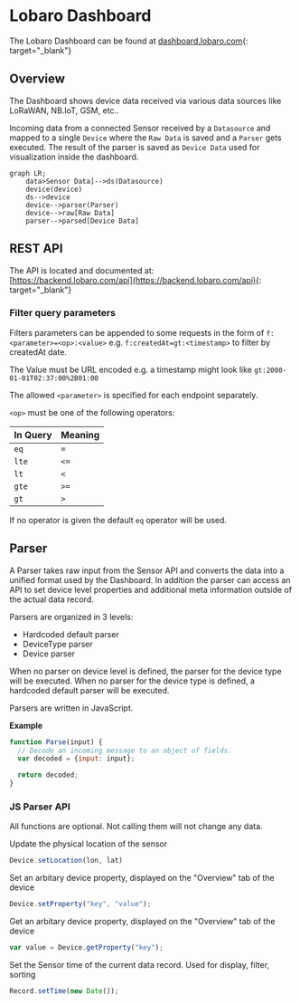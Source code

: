 # Lobaro Dashboard

The Lobaro Dashboard can be found at [dashboard.lobaro.com](https://dashboard.lobaro.com){: target="_blank"}

## Overview

The Dashboard shows device data received via various data sources like LoRaWAN, NB.IoT, GSM, etc..

Incoming data from a connected Sensor received by a `Datasource` and mapped to a single `Device` 
where the `Raw Data` is saved and a `Parser` gets executed. The result of the parser is saved as `Device Data`
used for visualization inside the dashboard.

```mermaid
graph LR;
    data>Sensor Data]-->ds(Datasource)
    device(device)
    ds-->device
    device-->parser(Parser)
    device-->raw[Raw Data]
    parser-->parsed[Device Data]
```

## REST API

The API is located and documented at:  
 [https://backend.lobaro.com/api](https://backend.lobaro.com/api){: target="_blank"}

### Filter query parameters

Filters parameters can be appended to some requests in the form of `f:<parameter>=<op>:<value>` 
e.g. `f:createdAt=gt:<timestamp>` to filter by createdAt date. 

The Value must be URL encoded e.g. a timestamp might look like `gt:2000-01-01T02:37:00%2B01:00`


The allowed `<parameter>` is specified for each endpoint separately.

`<op>` must be one of the following operators:

| In Query | Meaning |
|----------|---------|
| `eq` | `=` |
| `lte` | `<=` |
| `lt` | `<` |
| `gte` | `>=` |
| `gt` | `>` |

If no operator is given the default `eq` operator will be used.

## Parser

A Parser takes raw input from the Sensor API and converts the data into a unified format used by the Dashboard.
In addition the parser can access an API to set device level properties and additional meta information outside of the actual data record.

Parsers are organized in 3 levels:

* Hardcoded default parser
* DeviceType parser
* Device parser

When no parser on device level is defined, the parser for the device type will be executed. When no parser for the device type is defined, a hardcoded default parser will be executed.

Parsers are written in JavaScript.

**Example**

```javascript
function Parse(input) {
  // Decode an incoming message to an object of fields.
  var decoded = {input: input};

  return decoded;
}
```

### JS Parser API

All functions are optional. Not calling them will not change any data.

Update the physical location of the sensor
```javascript
Device.setLocation(lon, lat)
```

Set an arbitary device property, displayed on the "Overview" tab of the device
```javascript
Device.setProperty("key", "value");
```

Get an arbitary device property, displayed on the "Overview" tab of the device
```javascript
var value = Device.getProperty("key");
```

Set the Sensor time of the current data record. Used for display, filter, sorting
```javascript
Record.setTime(new Date());
```

